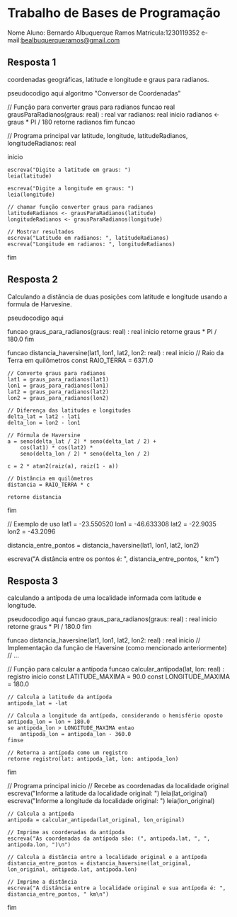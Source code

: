 # Trabalho de Bases de Programação

Nome Aluno: Bernardo Albuquerque Ramos
Matrícula:1230119352
e-mail:bealbuquerqueramos@gmail.com

## Resposta 1
coordenadas geográficas, latitude e longitude e graus para radianos.

pseudocodigo aqui
algoritmo "Conversor de Coordenadas"

// Função para converter graus para radianos
funcao real grausParaRadianos(graus: real) : real
var
    radianos: real
inicio
    radianos <- graus * PI / 180
    retorne radianos
fim funcao

// Programa principal
var
    latitude, longitude, latitudeRadianos, longitudeRadianos: real

inicio

    escreva("Digite a latitude em graus: ")
    leia(latitude)
    
    escreva("Digite a longitude em graus: ")
    leia(longitude)
    
    // chamar função converter graus para radianos
    latitudeRadianos <- grausParaRadianos(latitude)
    longitudeRadianos <- grausParaRadianos(longitude)

    // Mostrar resultados
    escreva("Latitude em radianos: ", latitudeRadianos)
    escreva("Longitude em radianos: ", longitudeRadianos)
    
fim

## Resposta 2
Calculando a distância de duas posições com latitude e longitude usando a formula de Harvesine.

pseudocodigo aqui

funcao graus_para_radianos(graus: real) : real
inicio
    retorne graus * PI / 180.0
fim

funcao distancia_haversine(lat1, lon1, lat2, lon2: real) : real
inicio
    // Raio da Terra em quilômetros
    const RAIO_TERRA = 6371.0
    
    // Converte graus para radianos
    lat1 = graus_para_radianos(lat1)
    lon1 = graus_para_radianos(lon1)
    lat2 = graus_para_radianos(lat2)
    lon2 = graus_para_radianos(lon2)
    
    // Diferença das latitudes e longitudes
    delta_lat = lat2 - lat1
    delta_lon = lon2 - lon1
    
    // Fórmula de Haversine
    a = seno(delta_lat / 2) * seno(delta_lat / 2) +
        cos(lat1) * cos(lat2) *
        seno(delta_lon / 2) * seno(delta_lon / 2)
    
    c = 2 * atan2(raiz(a), raiz(1 - a))
    
    // Distância em quilômetros
    distancia = RAIO_TERRA * c
    
    retorne distancia
fim

// Exemplo de uso
lat1 = -23.550520
lon1 = -46.633308
lat2 = -22.9035
lon2 = -43.2096

distancia_entre_pontos = distancia_haversine(lat1, lon1, lat2, lon2)

escreva("A distância entre os pontos é: ", distancia_entre_pontos, " km")

## Resposta 3
calculando a antípoda de uma localidade informada com latitude e longitude.

pseudocodigo aqui
funcao graus_para_radianos(graus: real) : real
inicio
    retorne graus * PI / 180.0
fim

funcao distancia_haversine(lat1, lon1, lat2, lon2: real) : real
inicio
    // Implementação da função de Haversine (como mencionado anteriormente)
    // ...

// Função para calcular a antípoda
funcao calcular_antipoda(lat, lon: real) : registro
inicio
    const LATITUDE_MAXIMA = 90.0
    const LONGITUDE_MAXIMA = 180.0
    
    // Calcula a latitude da antípoda
    antipoda_lat = -lat
    
    // Calcula a longitude da antípoda, considerando o hemisfério oposto
    antipoda_lon = lon + 180.0
    se antipoda_lon > LONGITUDE_MAXIMA entao
        antipoda_lon = antipoda_lon - 360.0
    fimse
    
    // Retorna a antípoda como um registro
    retorne registro(lat: antipoda_lat, lon: antipoda_lon)
fim

// Programa principal
inicio
    // Recebe as coordenadas da localidade original
    escreva("Informe a latitude da localidade original: ")
    leia(lat_original)
    escreva("Informe a longitude da localidade original: ")
    leia(lon_original)

    // Calcula a antípoda
    antipoda = calcular_antipoda(lat_original, lon_original)
    
    // Imprime as coordenadas da antípoda
    escreva("As coordenadas da antípoda são: (", antipoda.lat, ", ", antipoda.lon, ")\n")
    
    // Calcula a distância entre a localidade original e a antípoda
    distancia_entre_pontos = distancia_haversine(lat_original, lon_original, antipoda.lat, antipoda.lon)
    
    // Imprime a distância
    escreva("A distância entre a localidade original e sua antípoda é: ", distancia_entre_pontos, " km\n")
fim

